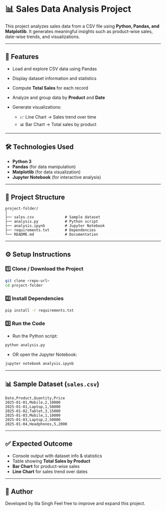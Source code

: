 # 📊 Sales Data Analysis Project

This project analyzes sales data from a CSV file using **Python, Pandas, and Matplotlib**.
It generates meaningful insights such as product-wise sales, date-wise trends, and visualizations.

---

## 🚀 Features

* Load and explore CSV data using Pandas
* Display dataset information and statistics
* Compute **Total Sales** for each record
* Analyze and group data by **Product** and **Date**
* Generate visualizations:

  * 📈 Line Chart → Sales trend over time
  * 📊 Bar Chart → Total sales by product

---

## 🛠️ Technologies Used

* **Python 3**
* **Pandas** (for data manipulation)
* **Matplotlib** (for data visualization)
* **Jupyter Notebook** (for interactive analysis)

---

## 📂 Project Structure

```
project-folder/
│
├── sales.csv              # Sample dataset
├── analysis.py            # Python script
├── analysis.ipynb         # Jupyter Notebook
├── requirements.txt       # Dependencies
└── README.md              # Documentation
```

---

## ⚙️ Setup Instructions

### 1️⃣ Clone / Download the Project

```bash
git clone <repo-url>
cd project-folder
```

### 2️⃣ Install Dependencies

```bash
pip install -r requirements.txt
```

### 3️⃣ Run the Code

* Run the Python script:

```bash
python analysis.py
```

* OR open the Jupyter Notebook:

```bash
jupyter notebook analysis.ipynb
```

---

## 📊 Sample Dataset (`sales.csv`)

```csv
Date,Product,Quantity,Price
2025-01-01,Mobile,2,10000
2025-01-01,Laptop,1,50000
2025-01-02,Tablet,3,15000
2025-01-03,Mobile,1,10000
2025-01-03,Laptop,2,50000
2025-01-04,Headphones,5,2000
```

---

## ✅ Expected Outcome

* Console output with dataset info & statistics
* Table showing **Total Sales by Product**
* **Bar Chart** for product-wise sales
* **Line Chart** for sales trend over dates

---

## 📝 Author

Developed by Illa Singh
Feel free to improve and expand this project.
